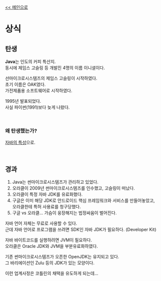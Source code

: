 [<< 메인으로](https://github.com/AtomicLiquors/Java_Wiki_Chb/blob/main/Readme.md)

# 상식

## 탄생

**Java**는 인도의 커피 특산지.  
동시에 제임스 고슬링 등 개발진 4명의 이름 이니셜이다.

선마이크로시스템즈의 제임스 고슬링이 시작하였다.  
초기 이름은 OAK였다.  
가전제품용 소프트웨어로 시작하였다.  

1995년 발표되었다.  
사실 파이썬(1991)보다 늦게 나왔다.

&nbsp;

### 왜 탄생했는가?

[자바의 특성](https://github.com/AtomicLiquors/Java_Wiki_Chb/blob/main/1.%EC%83%81%EC%8B%9D%EA%B3%BC%20%EB%B2%84%EC%A0%84/0-0.%EA%B0%9C%EC%9A%94%5BJava%EC%9D%98%20%ED%8A%B9%EC%84%B1%5D.md#%EC%9E%90%EB%B0%94%EC%9D%98-%ED%83%84%EC%83%9D-%EB%AA%A9%EC%A0%81%EC%9D%80)으로.

&nbsp;

## 경과

1. Java는 썬마이크로시스템즈가 관리하고 있었다.
2. 오라클이 2009년 썬마이크로시스템즈를 인수했고, 고슬링이 떠났다.
3. 오라클이 특정 자바 JDK를 유료화했다. 
4. 구글은 이미 해당 JDK로 안드로이드 핵심 프레임워크와 서비스를 만들어놓았고,   
    오라클한테 특허 사용료를 청구당했다.
5. 구글 vs 오라클... 가슴이 웅장해지는 법정싸움이 벌어진다.

자바 언어 자체는 무료로 사용할 수 있다.  
근데 자바 언어로 프로그램을 쓰려면 SDK인 자바 JDK가 필요하다. (Developer Kit)

자바 바이트코드를 실행하려면 JVM이 필요하다.  
오라클은 Oracle JDK와 JVM을 부분유료화하였다.

기존 썬마이크로시스템즈가 오픈한 OpenJDK는 유지되고 있다.  
그 바리에이션인 Zulu 등의 JDK가 있는 모양이다.

이런 업계사정은 코틀린의 채택을 유도하게 되는데...
